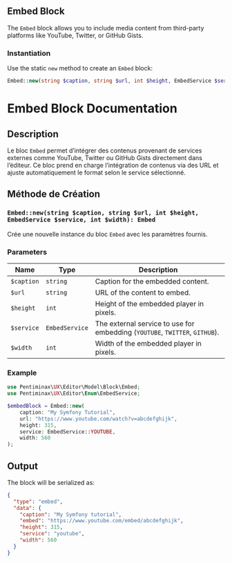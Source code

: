 ## Embed Block

The `Embed` block allows you to include media content from third-party platforms like YouTube, Twitter, or GitHub Gists.

### Instantiation

Use the static `new` method to create an `Embed` block:

```php
Embed::new(string $caption, string $url, int $height, EmbedService $service, int $width): Embed
```

# Embed Block Documentation

## Description

Le bloc `Embed` permet d’intégrer des contenus provenant de services externes comme YouTube, Twitter ou GitHub Gists directement dans l’éditeur. Ce bloc prend en charge l’intégration de contenus via des URL et ajuste automatiquement le format selon le service sélectionné.

## Méthode de Création

### `Embed::new(string $caption, string $url, int $height, EmbedService $service, int $width): Embed`

Crée une nouvelle instance du bloc `Embed` avec les paramètres fournis.

### Parameters

| Name       | Type             | Description                                                                 |
|------------|------------------|-----------------------------------------------------------------------------|
| `$caption` | `string`         | Caption for the embedded content.                                           |
| `$url`     | `string`         | URL of the content to embed.                                                |
| `$height`  | `int`            | Height of the embedded player in pixels.                                    |
| `$service` | `EmbedService`   | The external service to use for embedding (`YOUTUBE`, `TWITTER`, `GITHUB`).  |
| `$width`   | `int`            | Width of the embedded player in pixels.                                     |

### Example

```php
use Pentiminax\UX\Editor\Model\Block\Embed;
use Pentiminax\UX\Editor\Enum\EmbedService;

$embedBlock = Embed::new(
    caption: "My Symfony Tutorial",
    url: "https://www.youtube.com/watch?v=abcdefghijk",
    height: 315,
    service: EmbedService::YOUTUBE,
    width: 560
);
```

## Output

The block will be serialized as:

```json
{
  "type": "embed",
  "data": {
    "caption": "My Symfony tutorial",
    "embed": "https://www.youtube.com/embed/abcdefghijk",
    "height": 315,
    "service": "youtube",
    "width": 560
  }
}
```
